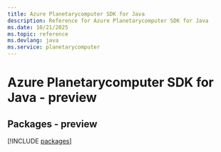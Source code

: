 ```yaml
---
title: Azure Planetarycomputer SDK for Java
description: Reference for Azure Planetarycomputer SDK for Java
ms.date: 10/21/2025
ms.topic: reference
ms.devlang: java
ms.service: planetarycomputer
---
```

# Azure Planetarycomputer SDK for Java - preview
## Packages - preview
[!INCLUDE [packages](planetarycomputer-index.md)]
